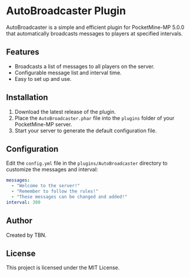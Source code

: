 # AutoBroadcaster Plugin

AutoBroadcaster is a simple and efficient plugin for PocketMine-MP 5.0.0 that automatically broadcasts messages to players at specified intervals.

## Features

- Broadcasts a list of messages to all players on the server.
- Configurable message list and interval time.
- Easy to set up and use.

## Installation

1. Download the latest release of the plugin.
2. Place the `AutoBroadcaster.phar` file into the `plugins` folder of your PocketMine-MP server.
3. Start your server to generate the default configuration file.

## Configuration

Edit the `config.yml` file in the `plugins/AutoBroadcaster` directory to customize the messages and interval:

```yaml
messages:
  - "Welcome to the server!"
  - "Remember to follow the rules!"
  - "These messages can be changed and added!"
interval: 300 
```

## Author

Created by TBN.

## License

This project is licensed under the MIT License. 